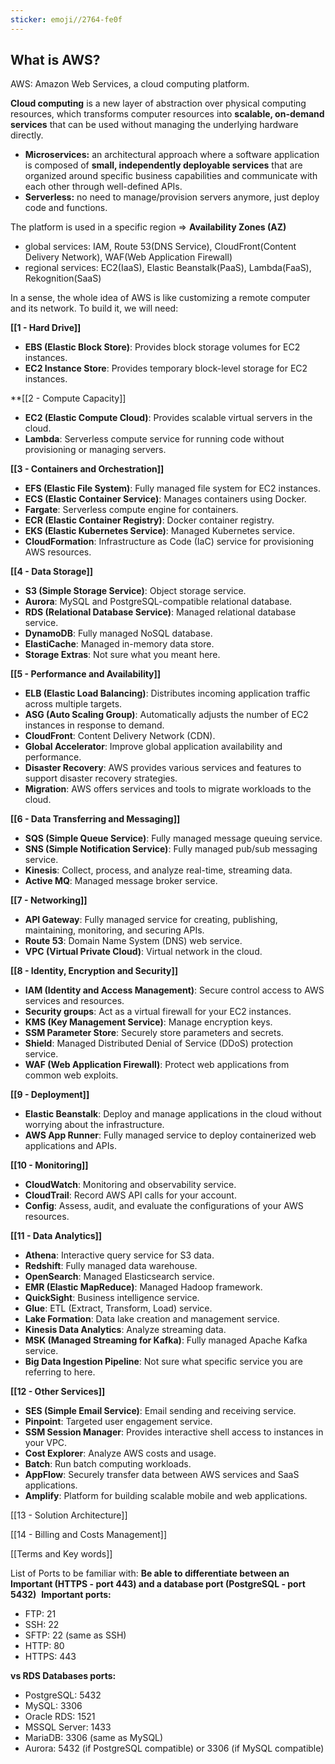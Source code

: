 ```yaml
---
sticker: emoji//2764-fe0f
---
```

## What is AWS?
AWS: Amazon Web Services, a cloud computing platform. 

**Cloud computing** is a new layer of abstraction over physical computing resources, which transforms computer resources into **scalable, on-demand services** that can be used without managing the underlying hardware directly.
- **Microservices:** an architectural approach where a software application is composed of **small, independently deployable services** that are organized around specific business capabilities and communicate with each other through well-defined APIs.
- **Serverless:** no need to manage/provision servers anymore, just deploy code and functions.

The platform is used in a specific region => **Availability Zones (AZ)**
- global services: IAM, Route 53(DNS Service), CloudFront(Content Delivery Network), WAF(Web Application Firewall)
- regional services: EC2(IaaS), Elastic Beanstalk(PaaS), Lambda(FaaS), Rekognition(SaaS)

In a sense, the whole idea of AWS is like customizing a remote computer and its network.
To build it, we will need:

**[[1 - Hard Drive]]**
- **EBS (Elastic Block Store)**: Provides block storage volumes for EC2 instances.
- **EC2 Instance Store**: Provides temporary block-level storage for EC2 instances.

**[[2 - Compute Capacity]]
- **EC2 (Elastic Compute Cloud)**: Provides scalable virtual servers in the cloud.
- **Lambda**: Serverless compute service for running code without provisioning or managing servers.

**[[3 - Containers and Orchestration]]**
- **EFS (Elastic File System)**: Fully managed file system for EC2 instances.
- **ECS (Elastic Container Service)**: Manages containers using Docker.
- **Fargate**: Serverless compute engine for containers.
- **ECR (Elastic Container Registry)**: Docker container registry.
- **EKS (Elastic Kubernetes Service)**: Managed Kubernetes service.
- **CloudFormation**: Infrastructure as Code (IaC) service for provisioning AWS resources.

**[[4 - Data Storage]]**
- **S3 (Simple Storage Service)**: Object storage service.
- **Aurora**: MySQL and PostgreSQL-compatible relational database.
- **RDS (Relational Database Service)**: Managed relational database service.
- **DynamoDB**: Fully managed NoSQL database.
- **ElastiCache**: Managed in-memory data store.
- **Storage Extras**: Not sure what you meant here.

**[[5 - Performance and Availability]]**
- **ELB (Elastic Load Balancing)**: Distributes incoming application traffic across multiple targets.
- **ASG (Auto Scaling Group)**: Automatically adjusts the number of EC2 instances in response to demand.
- **CloudFront**: Content Delivery Network (CDN).
- **Global Accelerator**: Improve global application availability and performance.
- **Disaster Recovery**: AWS provides various services and features to support disaster recovery strategies.
- **Migration**: AWS offers services and tools to migrate workloads to the cloud.

**[[6 - Data Transferring and Messaging]]**
- **SQS (Simple Queue Service)**: Fully managed message queuing service.
- **SNS (Simple Notification Service)**: Fully managed pub/sub messaging service.
- **Kinesis**: Collect, process, and analyze real-time, streaming data.
- **Active MQ**: Managed message broker service.

**[[7 - Networking]]**
- **API Gateway**: Fully managed service for creating, publishing, maintaining, monitoring, and securing APIs.
- **Route 53**: Domain Name System (DNS) web service.
- **VPC (Virtual Private Cloud)**: Virtual network in the cloud.

**[[8 - Identity, Encryption and Security]]**
- **IAM (Identity and Access Management)**: Secure control access to AWS services and resources.
- **Security groups**: Act as a virtual firewall for your EC2 instances.
- **KMS (Key Management Service)**: Manage encryption keys.
- **SSM Parameter Store**: Securely store parameters and secrets.
- **Shield**: Managed Distributed Denial of Service (DDoS) protection service.
- **WAF (Web Application Firewall)**: Protect web applications from common web exploits.

**[[9 - Deployment]]**
- **Elastic Beanstalk**: Deploy and manage applications in the cloud without worrying about the infrastructure.
- **AWS App Runner**: Fully managed service to deploy containerized web applications and APIs.

**[[10 - Monitoring]]**
- **CloudWatch**: Monitoring and observability service.
- **CloudTrail**: Record AWS API calls for your account.
- **Config**: Assess, audit, and evaluate the configurations of your AWS resources.

**[[11 - Data Analytics]]**
- **Athena**: Interactive query service for S3 data.
- **Redshift**: Fully managed data warehouse.
- **OpenSearch**: Managed Elasticsearch service.
- **EMR (Elastic MapReduce)**: Managed Hadoop framework.
- **QuickSight**: Business intelligence service.
- **Glue**: ETL (Extract, Transform, Load) service.
- **Lake Formation**: Data lake creation and management service.
- **Kinesis Data Analytics**: Analyze streaming data.
- **MSK (Managed Streaming for Kafka)**: Fully managed Apache Kafka service.
- **Big Data Ingestion Pipeline**: Not sure what specific service you are referring to here.

**[[12 - Other Services]]**
- **SES (Simple Email Service)**: Email sending and receiving service.
- **Pinpoint**: Targeted user engagement service.
- **SSM Session Manager**: Provides interactive shell access to instances in your VPC.
- **Cost Explorer**: Analyze AWS costs and usage.
- **Batch**: Run batch computing workloads.
- **AppFlow**: Securely transfer data between AWS services and SaaS applications.
- **Amplify**: Platform for building scalable mobile and web applications.

[[13 - Solution Architecture]]

[[14 - Billing and Costs Management]]

[[Terms and Key words]]

List of Ports to be familiar with:
**Be able to differentiate between an Important (HTTPS - port 443) and a database port (PostgreSQL - port 5432)** 
**Important ports:**
- FTP: 21
- SSH: 22
- SFTP: 22 (same as SSH)
- HTTP: 80
- HTTPS: 443
    
**vs RDS Databases ports:**
- PostgreSQL: 5432
- MySQL: 3306
- Oracle RDS: 1521
- MSSQL Server: 1433
- MariaDB: 3306 (same as MySQL)
- Aurora: 5432 (if PostgreSQL compatible) or 3306 (if MySQL compatible)


